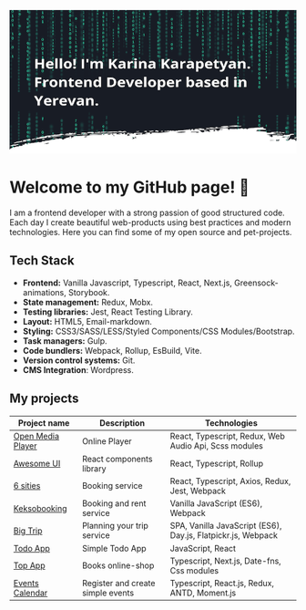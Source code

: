 
![App Screenshot](https://raw.githubusercontent.com/KarinaKarapetyanWeb/projects/master/img/my-banner.png)


# Welcome to my GitHub page! 👋


I am a frontend developer with a strong passion of good structured code. Each day I create beautiful web-products using best practices and modern technologies. Here you can find some of my open source and pet-projects.




## Tech Stack

- **Frontend:** Vanilla Javascript, Typescript, React, Next.js, Greensock-animations, Storybook.
- **State management:** Redux, Mobx.
- **Testing libraries:** Jest, React Testing Library.
- **Layout:** HTML5, Email-markdown.
- **Styling:** CSS3/SASS/LESS/Styled Components/CSS Modules/Bootstrap.
- **Task managers:** Gulp.
- **Code bundlers:** Webpack, Rollup, EsBuild, Vite.
- **Version control systems:** Git.
- **CMS Integration**: Wordpress.





## My projects

| Project name | Description | Technologies |
|---|---|---|
|  [Open Media Player](https://github.com/KarinaKarapetyanWeb/open-media-player) | Online Player | React, Typescript, Redux, Web Audio Api, Scss modules |
|  [Awesome UI](https://github.com/awesome-ui-kit/awesome-ui) | React components library | React, Typescript, Rollup |
|  [6 sities](https://github.com/KarinaKarapetyanWeb/829927-six-cities-simple-11) | Booking service | React, Typescript, Axios, Redux, Jest, Webpack |
|  [Keksobooking](https://github.com/KarinaKarapetyanWeb/829927-keksobooking-21) | Booking and rent service | Vanilla JavaScript (ES6), Webpack |
|  [Big Trip](https://github.com/KarinaKarapetyanWeb/829927-big-trip-simple-18) | Planning your trip service| SPA, Vanilla JavaScript (ES6), Day.js, Flatpickr.js, Webpack |
|  [Todo App](https://github.com/KarinaKarapetyanWeb/todo-app-react) | Simple Todo App | JavaScript, React |
|  [Top App](https://github.com/KarinaKarapetyanWeb/top-app) | Books online-shop | Typescript, Next.js, Date-fns, Css modules |
|  [Events Calendar](https://github.com/KarinaKarapetyanWeb/react-typescript) | Register and create simple events  | Typescript, React.js, Redux, ANTD, Moment.js |

